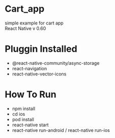 # Cart_app
simple example for cart app <br/>
React Native v 0.60

# Pluggin Installed
- @react-native-community/async-storage
- react-navigation
- react-native-vector-icons

# How To Run
- npm install
- cd ios 
- pod install
- react-native start
- react-native run-android / react-native run-ios
